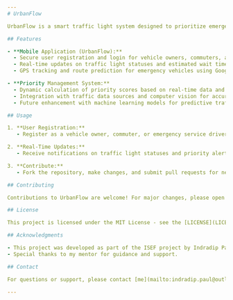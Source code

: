 ```yaml
---
# UrbanFlow

UrbanFlow is a smart traffic light system designed to prioritize emergency vehicles and optimize traffic flow in urban environments. This project aims to improve urban mobility, reduce congestion, and enhance safety using dynamic Priority Management and a user-friendly Android application.

## Features

- **Mobile Application (UrbanFlow):**
  - Secure user registration and login for vehicle owners, commuters, and emergency service drivers.
  - Real-time updates on traffic light statuses and estimated wait times.
  - GPS tracking and route prediction for emergency vehicles using Google Maps API.

- **Priority Management System:**
  - Dynamic calculation of priority scores based on real-time data and traffic conditions.
  - Integration with traffic data sources and computer vision for accurate traffic flow analysis.
  - Future enhancement with machine learning models for predictive traffic pattern analysis.

## Usage

1. **User Registration:**
   - Register as a vehicle owner, commuter, or emergency service driver through the UrbanFlow app.

2. **Real-Time Updates:**
   - Receive notifications on traffic light statuses and priority alerts for emergency vehicles.

3. **Contribute:**
   - Fork the repository, make changes, and submit pull requests for new features or bug fixes.

## Contributing

Contributions to UrbanFlow are welcome! For major changes, please open an issue first to discuss what you would like to change.

## License

This project is licensed under the MIT License - see the [LICENSE](LICENSE) file for details.

## Acknowledgments

- This project was developed as part of the ISEF project by Indradip Paul.
- Special thanks to my mentor for guidance and support.

## Contact

For questions or support, please contact [me](mailto:indradip.paul@outlook.com).

---
```

